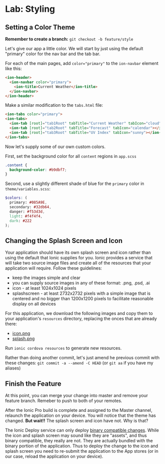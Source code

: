 # Lab: Styling

## Setting a Color Theme

**Remember to create a branch:** `git checkout -b feature/style`

Let's give our app a little color. We will start by just using the default "primary" color for the nav bar and the tab bar.

For each of the main pages, add `color="primary"` to the `ion-navbar` element like this:

```html
<ion-header>
  <ion-navbar color="primary">
    <ion-title>Current Weather</ion-title>
  </ion-navbar>
</ion-header>
```

Make a similar modification to the `tabs.html` file:

```html
<ion-tabs color="primary">
<ion-tabs>
  <ion-tab [root]="tab1Root" tabTitle="Current Weather" tabIcon="cloud"></ion-tab>
  <ion-tab [root]="tab2Root" tabTitle="Forecast" tabIcon="calendar"></ion-tab>
  <ion-tab [root]="tab3Root" tabTitle="UV Index" tabIcon="sunny"></ion-tab>
</ion-tabs>
```

Now let's supply some of our own custom colors.

First, set the background color for all `content` regions in `app.scss`

```scss
.content {
  background-color: #b9dbf7;
}
```

Second, use a slightly different shade of blue for the `primary` color in `theme/variables.scss`:

```scss
$colors: (
  primary: #085A9E,
  secondary: #32db64,
  danger: #f53d3d,
  light: #f4f4f4,
  dark: #222
);
```

## Changing the Splash Screen and Icon

Your application should have its own splash screen and icon rather than using the default that Ionic supplies for you. Ionic provides a service that will take two source image files and create all of the resources that your application will require. Follow these guidelines:

* keep the images simple and clear
* you can supply source images in any of these format: .png, .psd, .ai
* icon - at least 1024x1024 pixels
* splashscreen - at least 2732x2732 pixels with a simple image that is centered and no bigger than 1200x1200 pixels to facilitate reasonable display on all devices

For this application, we download the following images and copy them to your application's `resources` directory, replacing the onces that are already there:

* <a download href="/assets/images/icon.png">icon.png</a>
* <a download href="/assets/images/splash.png">splash.png</a>

Run `ionic cordova resources` to generate new resources.

Rather than doing another commit, let's just amend he previous commit with these changes: `git commit -a --amend -C HEAD` (or `git aa` if you have my aliases)

## Finish the Feature

At this point, you can merge your change into master and remove your feature branch. Remeber to push to both of your remotes.

After the Ionic Pro build is complete and assigned to the Master channel, relaunch the application on your device. You will notice that the theme has changed. **But wait!!** The splash screen and icon have not. Why is that?

The Ionic Deploy service can only deploy <a href="https://ionic.zendesk.com/hc/en-us/articles/360002243614-What-Are-Binary-Compatible-Changes-" target="_blank">binary compatible changes</a>. While the icon and splash screen may sound like they are "assets", and thus binary compatible, they really are not. They are actually bundled with the binary portion of the application. Thus to deploy the change to the icon and splash screen you need to re-submit the application to the App stores (or in our case, reload the application on your device).
